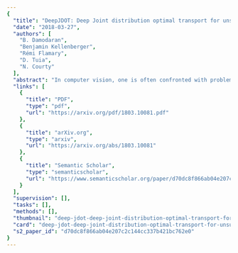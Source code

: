 ```yaml
---
{
  "title": "DeepJDOT: Deep Joint distribution optimal transport for unsupervised domain adaptation",
  "date": "2018-03-27",
  "authors": [
    "B. Damodaran",
    "Benjamin Kellenberger",
    "Rémi Flamary",
    "D. Tuia",
    "N. Courty"
  ],
  "abstract": "In computer vision, one is often confronted with problems of domain shifts, which occur when one applies a classifier trained on a source dataset to target data sharing similar characteristics (e.g. same classes), but also different latent data structures (e.g. different acquisition conditions). In such a situation, the model will perform poorly on the new data, since the classifier is specialized to recognize visual cues specific to the source domain. In this work we explore a solution, named DeepJDOT, to tackle this problem: through a measure of discrepancy on joint deep representations/labels based on optimal transport, we not only learn new data representations aligned between the source and target domain, but also simultaneously preserve the discriminative information used by the classifier. We applied DeepJDOT to a series of visual recognition tasks, where it compares favorably against state-of-the-art deep domain adaptation methods.",
  "links": [
    {
      "title": "PDF",
      "type": "pdf",
      "url": "https://arxiv.org/pdf/1803.10081.pdf"
    },
    {
      "title": "arXiv.org",
      "type": "arxiv",
      "url": "https://arxiv.org/abs/1803.10081"
    },
    {
      "title": "Semantic Scholar",
      "type": "semanticscholar",
      "url": "https://www.semanticscholar.org/paper/d70dc8f866ab04e207c2c144cc337b421bc762e0"
    }
  ],
  "supervision": [],
  "tasks": [],
  "methods": [],
  "thumbnail": "deep-jdot-deep-joint-distribution-optimal-transport-for-unsupervised-domain-adaptation-thumb.jpg",
  "card": "deep-jdot-deep-joint-distribution-optimal-transport-for-unsupervised-domain-adaptation-card.jpg",
  "s2_paper_id": "d70dc8f866ab04e207c2c144cc337b421bc762e0"
}
---
```



